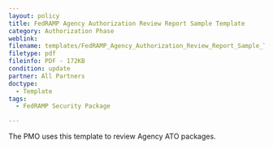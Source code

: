 ```yaml
---
layout: policy   
title: FedRAMP Agency Authorization Review Report Sample Template
category: Authorization Phase
weblink:
filename: templates/FedRAMP_Agency_Authorization_Review_Report_Sample_Template.pdf
filetype: pdf
fileinfo: PDF - 172KB
condition: update
partner: All Partners
doctype:
  - Template
tags:
  - FedRAMP Security Package

---
```

The PMO uses this template to review Agency ATO packages.
